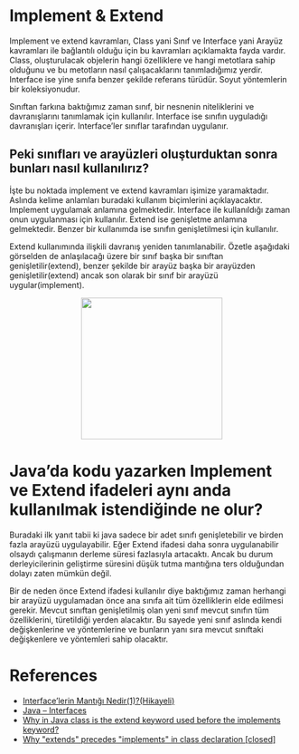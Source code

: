 # Implement & Extend

Implement ve extend kavramları, Class yani Sınıf ve Interface yani Arayüz kavramları ile bağlantılı olduğu için bu kavramları açıklamakta fayda vardır. 
Class, oluşturulacak objelerin hangi özelliklere ve hangi metotlara sahip olduğunu ve bu metotların nasıl çalışacaklarını tanımladığımız yerdir.
Interface ise yine sınıfa benzer şekilde referans türüdür. Soyut yöntemlerin bir koleksiyonudur. 

Sınıftan farkına baktığımız zaman sınıf, bir nesnenin niteliklerini ve davranışlarını tanımlamak için kullanılır. 
Interface ise sınıfın uyguladığı davranışları içerir. Interface’ler sınıflar tarafından uygulanır.


## Peki sınıfları ve arayüzleri oluşturduktan sonra bunları nasıl kullanılırız? 

İşte bu noktada implement ve extend kavramları işimize yaramaktadır. 
Aslında kelime anlamları buradaki kullanım biçimlerini açıklayacaktır. 
Implement uygulamak anlamına gelmektedir. Interface ile kullanıldığı zaman onun uygulanması için kullanılır. 
Extend ise genişletme anlamına gelmektedir. Benzer bir kullanımda ise sınıfın genişletilmesi için kullanılır. 

Extend kullanımında ilişkili davranış yeniden tanımlanabilir. 
Özetle aşağıdaki görselden de anlaşılacağı üzere bir sınıf başka bir sınıftan genişletilir(extend), benzer şekilde bir arayüz başka bir arayüzden genişletilir(extend) ancak son olarak bir sınıf bir arayüzü uygular(implement).

<p align="center">
<img height=250 src="https://github.com/ekremtk/githubfigures/blob/main/Folder/interfacerelation.jpg"/>
</p>

# Java’da kodu yazarken Implement ve Extend ifadeleri aynı anda kullanılmak istendiğinde ne olur?

Buradaki ilk yanıt tabii ki java sadece bir adet sınıfı genişletebilir ve birden fazla arayüzü uygulayabilir. 
Eğer Extend ifadesi daha sonra uygulanabilir olsaydı çalışmanın derleme süresi fazlasıyla artacaktı. 
Ancak bu durum derleyicilerinin geliştirme süresini düşük tutma mantığına ters olduğundan dolayı zaten mümkün değil.

Bir de neden önce Extend ifadesi kullanılır diye baktığımız zaman herhangi bir arayüzü uygulamadan önce ana sınıfa ait tüm özelliklerin elde edilmesi gerekir. 
Mevcut sınıftan genişletilmiş olan yeni sınıf mevcut sınıfın tüm özelliklerini, türetildiği yerden alacaktır. 
Bu sayede yeni sınıf aslında kendi değişkenlerine ve yöntemlerine ve bunların yanı sıra mevcut sınıftaki değişkenlere ve yöntemleri sahip olacaktır. 

# References
* [Interface’lerin Mantığı Nedir(1)?(Hikayeli)](https://medium.com/codable/interfacelerin-mantigi-nedir-1-hikayeli-f9b960228328)
* [Java – Interfaces](https://www.tutorialspoint.com/java/java_interfaces.htm)
* [Why in Java class is the extend keyword used before the implements keyword?](https://www.quora.com/Why-in-Java-class-is-the-extend-keyword-used-before-the-implements-keyword)
* [Why "extends" precedes "implements" in class declaration [closed]](https://stackoverflow.com/questions/10538010/why-extends-precedes-implements-in-class-declaration)

